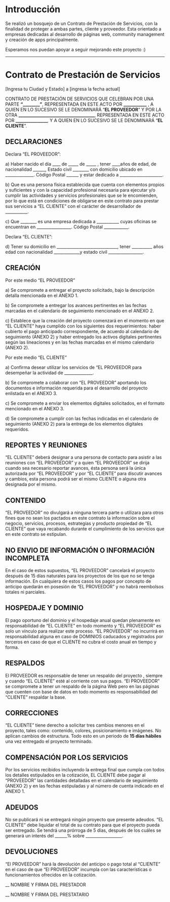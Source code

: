 # Introducción
Se realizó un bosquejo de un Contrato de Prestación de Servicios, con
la finalidad de proteger a ambas partes, cliente y proveedor.
Esta orientado a empresas dedicadas al desarrollo de páginas web,
community management y creación de apps principalmente.

Esperamos nos puedan apoyar a seguir mejorando este proyecto :)

---

# Contrato de Prestación de Servicios

[Ingresa tu Ciudad y Estado] a [ingresa la fecha actual]


CONTRATO DE PRESTACIÓN DE SERVICIOS QUE CELEBRAN POR UNA PARTE **“________”**, REPRESENTADA EN ESTE ACTO POR  **___________** , A QUIEN EN LO SUCESIVO SE LE DENOMINARÁ “**EL PROVEEDOR**” Y POR LA OTRA **____________________________________**, REPRESENTADA EN ESTE ACTO POR **_______________**, Y A QUIEN EN LO SUCESIVO SE LE DENOMINARÁ “**EL CLIENTE**”.


## DECLARACIONES

Declara “EL PROVEEDOR”:

a) Haber nacido el día ____ de _____ de _____ , tener ____años de edad, de nacionalidad ______, Estado civil ________ con domicilio ubicado en ______________. Código Postal ______ y estar dedicado a _____________________.

b) Que es una persona física establecida que cuenta con elementos propios y suficientes y con la capacidad profesional necesaria para ejecutar y/o cumplir las actividades y servicios profesionales que se le encomienden, por lo que está en condiciones de obligarse en este contrato para prestar sus servicios a “EL CLIENTE” con el carácter de desarrollador de ___________.

c) Que ________ es una empresa dedicada a ___________ cuyas oficinas se encuentran en _________________. Código Postal ____________. 


Declara “EL CLIENTE”:


d) Tener su domicilio en ______________________________, tener __________ años edad con nacionalidad _____________y estado civil _________________.
 
## CREACIÓN

Por este medio “EL PROVEEDOR”

a) Se compromete a entregar el proyecto solicitado, bajo la descripción detalla mencionada en el ANEXO 1.

b) Se compromete a entregar los avances pertinentes en las fechas marcadas en el calendario de seguimiento mencionado en el ANEXO 2.

c) Establece que la creación del proyecto comenzará en el momento en que “EL CLIENTE” haya cumplido con los siguientes dos requerimientos: haber cubierto el pago anticipado correspondiente, de acuerdo al calendario de seguimiento (ANEXO 2)  y haber entregado los activos digitales pertinentes según las lineaciones y en las fechas marcadas en el mismo calendario (ANEXO 2).

Por este medio “EL CLIENTE”

a) Confirma desear utilizar los servicios de “EL PROVEEDOR para desempeñar la actividad de ______________.

b) Se compromete a colaborar con “EL PROVEEDOR” aportando los documentos e información requerida para el desarrollo del proyecto enlistada en el ANEXO 3. 

c) Se compromete a enviar los elementos digitales solicitados, en el formato mencionado en el ANEXO 3.

d) Se compromete a cumplir con las fechas indicadas en el calendario de seguimiento (ANEXO 2) para la entrega de los elementos digitales requeridos.


## REPORTES Y REUNIONES

“EL CLIENTE” deberá designar a una persona de contacto para asistir a las reuniones con “EL PROVEEDOR” y a quien “EL PROVEEDOR” se dirija cuando sea necesario reportar avances, ésta persona será la única autorizada por “EL PROVEEDOR”  y por “EL CLIENTE” para discutir avances y cambios, esta persona podrá ser el mismo CLIENTE o alguna otra designada por el mismo.

 
## CONTENIDO

“EL PROVEEDOR” no divulgará a ninguna tercera parte o utilizara para otros fines que no sean los pactados en este contrato la información sobre el negocio, servicios, procesos, estrategias y producto propiedad de “EL CLIENTE” que vaya recabando durante el cumplimiento de los servicios que en este contrato se estipulan. 

## NO ENVIO DE INFORMACIÓN O INFORMACIÓN INCOMPLETA 

En el caso de estos supuestos, “EL PROVEEDOR” cancelará el proyecto después de 15 días naturales para los proyectos de los que no se tenga información. En cualquiera de estos casos los pagos por concepto de anticipo quedarán en posesión de “EL PROVEEDOR” y no habrá reembolsos totales ni parciales.


## HOSPEDAJE Y DOMINIO

El pago oportuno del dominio y el hospedaje anual quedan plenamente en responsabilidad de “EL CLIENTE” en todo momento y “EL PROVEEDOR” es solo un vínculo para realizar este proceso. “EL PROVEEDOR” no incurrirá en responsabilidad alguna en caso de DOMINIOS caducados y registrados por terceros en caso de que el CLIENTE no cubra el costo anual en tiempo y forma.

## RESPALDOS

El PROVEEDOR es responsable de tener un respaldo del proyecto , siempre y cuando “EL CLIENTE” esté al corriente con sus pagos.
“El PROVEEDOR” se compromete a tener un respaldo de la página Web pero en las páginas que cuenten con base de datos en todo momento es responsabilidad del “CLIENTE” respaldar la base.

## CORRECCIONES

“EL CLIENTE” tiene derecho a solicitar tres cambios menores en el proyecto, tales como: contenido, colores, posicionamiento e imágenes. No aplican cambios de estructura.
Todo esto en un periodo de **15 días hábiles** una vez entregado el proyecto terminado.


## COMPENSACIÓN POR LOS SERVICIOS

Por los servicios recibidos incluyendo la entrega final que cumpla con todos los detalles estipulados en la cotización, EL CLIENTE debe pagar al “PROVEEDOR” las cantidades detalladas en el calendario de seguimiento (ANEXO 2) y en las fechas estipuladas y al número de cuenta indicado en el ANEXO 1.

## ADEUDOS
No se publicará ni se entregará ningún proyecto que presente adeudos. “EL CLIENTE” debe liquidar el total de su contrato para que el proyecto pueda ser entregado. 
Se tendrá una prórroga de 5 días, después de los cuáles se generará un interés del ______% sobre __________________.

## DEVOLUCIONES

“El PROVEEDOR” hará la devolución del anticipo o pago total al “CLIENTE” en el caso de que “El PROVEEDOR” incumpla con las características o funcionamientos ofrecidos en la cotización.

__
NOMBRE Y FIRMA DEL PRESTADOR


__
NOMBRE Y FIRMA DEL PRESTATARIO


